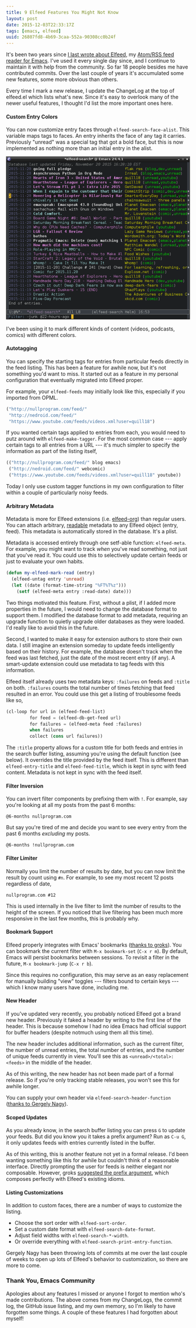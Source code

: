 ```yaml
---
title: 9 Elfeed Features You Might Not Know
layout: post
date: 2015-12-03T22:33:17Z
tags: [emacs, elfeed]
uuid: 26807fd8-4b69-3caa-552a-90308cc0b24f
---
```


It's been two years since [I last wrote about Elfeed][prev], my
[Atom/RSS feed reader for Emacs][elfeed]. I've used it every single
day since, and I continue to maintain it with help from the community.
So far 18 people besides me have contributed commits. Over the last
couple of years it's accumulated some new features, some more obvious
than others.

Every time I mark a new release, I update the ChangeLog at the top of
elfeed.el which lists what's new. Since it's easy to overlook many of
the newer useful features, I thought I'd list the more important ones
here.

#### Custom Entry Colors

You can now customize entry faces through `elfeed-search-face-alist`.
This variable maps tags to faces. An entry inherits the face of any
tag it carries. Previously "unread" was a special tag that got a bold
face, but this is now implemented as nothing more than an initial
entry in the alist.

[![](/img/elfeed/colors-thumb.png)](/img/elfeed/colors.png)

I've been using it to mark different kinds of content (videos,
podcasts, comics) with different colors.

#### Autotagging

You can specify the starting tags for entries from particular feeds
directly in the feed listing. This has been a feature for awhile now,
but it's not something you'd want to miss. It started out as a feature
in my personal configuration that eventually migrated into Elfeed
proper.

For example, your `elfeed-feeds` may initially look like this,
especially if you imported from OPML.

~~~cl
("http://nullprogram.com/feed/"
 "http://nedroid.com/feed/"
 "https://www.youtube.com/feeds/videos.xml?user=quill18")
~~~

If you wanted certain tags applied to entries from each, you would
need to putz around with `elfeed-make-tagger`. For the most common
case --- apply certain tags to all entries from a URL --- it's much
simpler to specify the information as part of the listing itself,

~~~cl
(("http://nullprogram.com/feed/" blog emacs)
 ("http://nedroid.com/feed/" webcomic)
 ("https://www.youtube.com/feeds/videos.xml?user=quill18" youtube))
~~~

Today I only use custom tagger functions in my own configuration to
filter within a couple of particularly noisy feeds.

#### Arbitrary Metadata

Metadata is more for Elfeed extensions (i.e. [elfeed-org][elfeed-org])
than regular users. You can attach arbitrary, [readable][read]
metadata to any Elfeed object (entry, feed). This metadata is
automatically stored in the database. It's a plist.

Metadata is accessed entirely through one setf-able function:
`elfeed-meta`. For example, you might want to track *when* you've read
something, not just that you've read it. You could use this to
selectively update certain feeds or just to evaluate your own habits.

~~~cl
(defun my-elfeed-mark-read (entry)
  (elfeed-untag entry 'unread)
  (let ((date (format-time-string "%FT%T%z")))
    (setf (elfeed-meta entry :read-date) date)))
~~~

Two things motivated this feature. First, without a plist, if I added
more properties in the future, I would need to change the database
format to support them. I modified the database format to add
metadata, requiring an upgrade function to quietly upgrade older
databases as they were loaded. I'd really like to avoid this in the
future.

Second, I wanted to make it easy for extension authors to store their
own data. I still imagine an extension someday to update feeds
intelligently based on their history. For example, the database
doesn't track when the feed was last fetched, just the date of the
most recent entry (if any). A smart-update extension could use
metadata to tag feeds with this information.

Elfeed itself already uses two metadata keys: `:failures` on feeds and
`:title` on both. `:failures` counts the total number of times
fetching that feed resulted in an error. You could use this get a
listing of troublesome feeds like so,

~~~cl
(cl-loop for url in (elfeed-feed-list)
         for feed = (elfeed-db-get-feed url)
         for failures = (elfeed-meta feed :failures)
         when failures
         collect (cons url failures))
~~~

The `:title` property allows for a custom title for both feeds and
entries in the search buffer listing, assuming you're using the
default function (see below). It overrides the title provided by the
feed itself. This is different than `elfeed-entry-title` and
`elfeed-feed-title`, which is kept in sync with feed content. Metadata
is not kept in sync with the feed itself.

#### Filter Inversion

You can invert filter components by prefixing them with `!`. For
example, say you're looking at all my posts from the past 6 months:

    @6-months nullprogram.com

But say you're tired of me and decide you want to see every entry from
the past 6 months *excluding* my posts.

    @6-months !nullprogram.com

#### Filter Limiter

Normally you limit the number of results by date, but you can now
limit the result by count using `#n`. For example, to see my most
recent 12 posts regardless of date,

    nullprogram.com #12

This is used internally in the live filter to limit the number of
results to the height of the screen. If you noticed that live
filtering has been much more responsive in the last few months, this is
probably why.

#### Bookmark Support

Elfeed properly integrates with Emacs' bookmarks ([thanks to
groks][groks]). You can bookmark the current filter with `M-x
bookmark-set` (`C-x r m`). By default, Emacs will persist bookmarks
between sessions. To revisit a filter in the future, `M-x
bookmark-jump` (`C-x r b`).

Since this requires no configuration, this may serve as an easy
replacement for manually building "view" toggles --- filters bound to
certain keys --- which I know many users have done, including me.

#### New Header

If you've updated very recently, you probably noticed Elfeed got a
brand new header. Previously it faked a header by writing to the first
line of the header. This is because somehow I had no idea Emacs had
official support for buffer headers (despite notmuch using them all
this time).

The new header includes additional information, such as the current
filter, the number of unread entries, the total number of entries, and
the number of unique feeds currently in view. You'll see this as
`<unread>/<total>:<feeds>` in the middle of the header.

As of this writing, the new header has not been made part of a formal
release. So if you're only tracking stable releases, you won't see
this for awhile longer.

You can supply your own header via `elfeed-search-header-function`
([thanks to Gergely Nagy][header]).

#### Scoped Updates

As you already know, in the search buffer listing you can press `G` to
update your feeds. But did you know you it takes a prefix argument?
Run as `C-u G`, it only updates feeds with entries currently listed in
the buffer.

As of this writing, this is another feature not yet in a formal
release. I'd been wanting something like this for awhile but couldn't
think of a reasonable interface. Directly prompting the user for feeds
is neither elegant nor composable. However, groks [suggested the
prefix argument][interface], which composes perfectly with Elfeed's
existing idioms.

#### Listing Customizations

In addition to custom faces, there are a number of ways to customize
the listing.

* Choose the sort order with `elfeed-sort-order`.
* Set a custom date format with `elfeed-search-date-format`.
* Adjust field widths with `elfeed-search-*-width`.
* Or override everything with `elfeed-search-print-entry-function`.

Gergely Nagy has been throwing lots of commits at me over the last
couple of weeks to open up lots of Elfeed's behavior to customization,
so there are more to come.

### Thank You, Emacs Community

Apologies about any features I missed or anyone I forgot to mention
who's made contributions. The above comes from my ChangeLogs, the
commit log, the GitHub issue listing, and my own memory, so I'm likely
to have forgotten some things. A couple of these features I had
forgotten about myself!


[prev]: /blog/2013/11/26/
[elfeed]: https://github.com/skeeto/elfeed
[read]: /blog/2013/12/30/
[elfeed-org]: https://github.com/remyhonig/elfeed-org
[interface]: https://github.com/skeeto/elfeed/issues/109
[groks]: https://github.com/skeeto/elfeed/issues/110
[header]: https://github.com/skeeto/elfeed/issues/111
